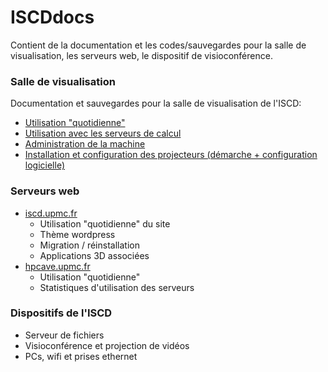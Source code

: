# ISCDdocs  
Contient de la documentation et les codes/sauvegardes pour la salle de visualisation, les serveurs web, le dispositif de visioconférence.

### Salle de visualisation
Documentation et sauvegardes pour la salle de visualisation de l'ISCD:
* [Utilisation "quotidienne"](docs/visu/usageQuotidien.md)
* [Utilisation avec les serveurs de calcul](docs/visu/meSU-viSU.md)
* [Administration de la machine](docs/visu/administration.md)
* [Installation et configuration des projecteurs (démarche + configuration logicielle)](docs/visu/blendingNvidia.md)

### Serveurs web
* [iscd.upmc.fr](http://iscd.upmc.fr)
  * Utilisation "quotidienne" du site
  * Thème wordpress
  * Migration / réinstallation
  * Applications 3D associées
* [hpcave.upmc.fr](http://hpcave.upmc.fr)
  * Utilisation "quotidienne"
  * Statistiques d'utilisation des serveurs
  
### Dispositifs de l'ISCD
* Serveur de fichiers
* Visioconférence et projection de vidéos
* PCs, wifi et prises ethernet
